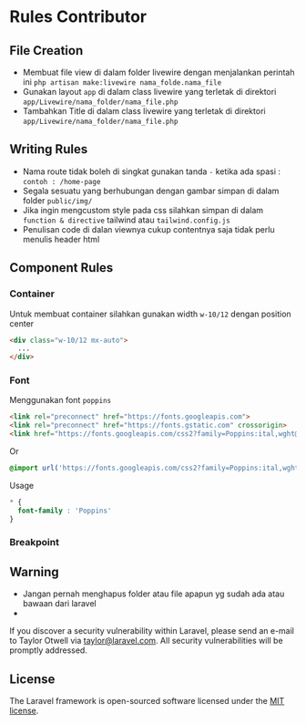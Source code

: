 # Rules Contributor
## File Creation
- Membuat file view di dalam folder livewire dengan menjalankan perintah ini `php artisan make:livewire nama_folde.nama_file`
- Gunakan layout `app` di dalam class livewire yang terletak di direktori `app/Livewire/nama_folder/nama_file.php`
- Tambahkan Title di dalam class livewire yang terletak di direktori  `app/Livewire/nama_folder/nama_file.php`

## Writing Rules
- Nama route tidak boleh di singkat gunakan tanda `-` ketika ada spasi : `contoh : /home-page`
- Segala sesuatu yang berhubungan dengan gambar simpan di dalam folder `public/img/`
- Jika ingin mengcustom style pada css silahkan simpan di dalam `function & directive` tailwind atau `tailwind.config.js`
- Penulisan code di dalan viewnya cukup contentnya saja tidak perlu menulis header html

## Component Rules
### Container
Untuk membuat container silahkan gunakan width `w-10/12` dengan position center
```html
<div class="w-10/12 mx-auto">
  ...
</div>
```

### Font 
Menggunakan font `poppins`
```html
<link rel="preconnect" href="https://fonts.googleapis.com">
<link rel="preconnect" href="https://fonts.gstatic.com" crossorigin>
<link href="https://fonts.googleapis.com/css2?family=Poppins:ital,wght@0,100;0,200;0,300;0,400;0,500;0,600;0,700;0,800;0,900;1,100;1,200;1,300;1,400;1,500;1,600;1,700;1,800;1,900&display=swap" rel="stylesheet">
```

Or

```css
@import url('https://fonts.googleapis.com/css2?family=Poppins:ital,wght@0,100;0,200;0,300;0,400;0,500;0,600;0,700;0,800;0,900;1,100;1,200;1,300;1,400;1,500;1,600;1,700;1,800;1,900&display=swap');
```


Usage

```css
* {
  font-family : 'Poppins'
}

```

### Breakpoint 





## Warning
- Jangan pernah menghapus folder atau file apapun yg sudah ada atau bawaan dari laravel
- 


If you discover a security vulnerability within Laravel, please send an e-mail to Taylor Otwell via [taylor@laravel.com](mailto:taylor@laravel.com). All security vulnerabilities will be promptly addressed.

## License

The Laravel framework is open-sourced software licensed under the [MIT license](https://opensource.org/licenses/MIT).

